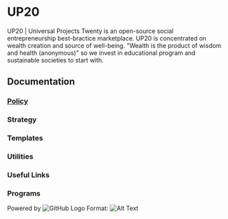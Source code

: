 # UP20
UP20 | Universal Projects Twenty is an open-source social entrepreneurship best-bractice marketplace. UP20 is concentrated on wealth creation and source of well-being. "Wealth is the product of wisdom and health (anonymous)" so we invest in educational program and sustainable societies to start with.

## Documentation
### [Policy](policy.md)
### Strategy
### Templates
### Utilities
### Useful Links
### Programs

Powered by 
![GitHub Logo](/images/logo.png)
Format: ![Alt Text](url)
